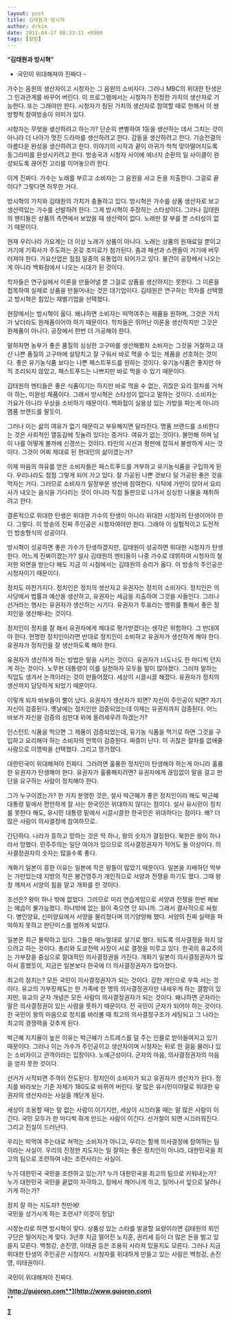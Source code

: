 ```yaml
---
layout: post
title: 김태원과 방시혁
author: drkim
date: 2011-04-27 00:33:11 +0900
tags: [컬럼]
---
```

**“김태원과 방시혁”**   

  


- 국민이 위대해져야 진짜다 -


  


가수는 음원의 생산자이고 시청자는 그 음원의 소비자다. 그러나 MBC의 위대한 탄생은 그 인과관계를 바꾸어 버린다. 이 프로그램에서는 시청자가 진정한 가치의 생산자로 기능한다. 또는 그래야만 한다. 시청자가 참된 가치의 생산자로 참여할 때로 한해서 이 쌍방향적 참여방송이 의미가 있다. 


  


시청자는 무엇을 생산하려고 하는가? 단순히 변별하여 1등을 생산하는 데서 그치는 것이 아니라 더 나아가 멋진 드라마를 생산하려고 한다. 감동을 생산하려고 한다. 기승전결의 아름다운 완성을 생산하려고 한다. 이야기의 시작과 끝이 아귀가 척척 맞아떨어지도록 동그라미를 완성시키려고 한다. 방송국과 시청자 사이에 에너지 순환의 일 사이클이 완성되도록 끊어진 고리를 이어놓으려 한다. 


  


이게 진짜다. 가수는 노래를 부르고 소비자는 그 음원을 사고 돈을 지출한다. 그걸로 끝이다? 그렇다면 허무한 거다. 


  


방시혁의 가치와 김태원의 가치가 충돌하고 있다. 방시혁은 가수를 상품 생산자로 보고 생산력있는 가수를 선발하려 한다. 그게 방시혁이 주장하는 스타성이다. 그러나 김태원의 멘티들은 상품의 측면에서 보았을 때 생산력이 없다. 노래만 잘 부를 뿐 스타성이 없기 때문이다. 


  


현재 우리나라 가요계는 더 이상 노래가 상품이 아니다. 노래는 상품의 원재료일 뿐이고 거기에 기획사가 주도하는 온갖 조미료가 첨가된다. 춤과 패션과 스캔들이 거기에 버무러져야 한다. 가요산업은 점점 일종의 유통업이 되어가고 있다. 물건이 공장에서 나오는게 아니라 백화점에서 나오는 시대가 된 것이다. 


  


학자들은 연구실에서 이론을 만들어낼 뿐 그걸로 상품을 생산하지는 못한다. 그 이론을 접목하여 실제로 상품을 만들어내는 것은 대기업이다. 김태원은 연구하는 학자를 선택했고 방시혁은 힘있는 재벌기업을 선택했다. 


  


현장에서는 방시혁이 옳다. 왜냐하면 소비자는 떠먹여주는 제품을 원하며, 그것은 가치가 낮더라도 완제품이어야 하기 때문이다. 학자들은 뛰어난 이론을 생산하지만 그것은 완제품이 아니다. 공장에서 한번 더 가공해야 한다.


  


말하자면 농부가 좋은 품질의 싱싱한 고구마를 생산해봤자 소비자는 그것을 거절하고 대신 나쁜 품질의 고구마에 설탕치고 잘 구워서 바로 먹을 수 있는 제품을 선호하는 것이다. 좋은 유기농식품 보다는 나쁜 패스트푸드를 원하는 것이다. 유기농식품은 좋지만 아직 조리되지 않았고, 패스트푸드는 나쁘지만 바로 먹을 수 있기 때문이다. 


  


김태원의 멘티들은 좋은 식품이기는 하지만 바로 먹을 수 없는, 귀찮은 요리 절차를 거쳐야 하는, 미완성 제품이다. 그래서 방시혁은 스타성이 없다고 말하는 것이다. 소비자는 가요가 아니라 우상을 소비하기 때문이다. 백화점이 실용성 있는 가방을 파는게 아니라 몀품 브랜드를 팔듯이. 


  


그러나 이는 삶의 여유가 없기 때문이고 부유해지면 달라진다. 명품 브랜드를 소비한다는 것은 사회적인 열등감에 짓눌려 있다는 증거다. 여유가 없는 것이다. 불안해 하며 남이 나를 어떻게 볼까에 신경쓰는 것이다. 타인의 시선과 평판에 잡혀서 불쌍하게 사는 것이다. 그것이 어찌 제대로 된 현대인의 삶이겠는가?


  


이제 마음의 여유를 얻은 소비자들은 패스트푸드를 거부하고 유기농식품을 구입하게 된다. 우리나라도 점점 그렇게 되어 가고 있다. 잘 가공된 나쁜 것보다 덜 가공된 좋은 것을 먹자는 거다. 그러므로 소비자가 일정부분 생산에 참여한다. 식탁에 가만이 앉아서 요리사가 내오는 음식을 기다리는 것이 아니라 직접 들판으로 나가서 싱싱한 나물을 채취하려고 한다. 


  


결론적으로 위대한 탄생은 위대한 가수의 탄생이 아니라 위대한 시청자의 탄생이어야 한다. 그렇다. 이 방송의 진짜 주인공은 시청자여야만 한다. 그래야 이 실험적이고 도전적인 방송형식의 성공이다. 


  


방시혁이 성공하면 좋은 가수가 탄생하겠지만, 김태원이 성공하면 위대한 시청자가 탄생한다. 어느게 진짜이겠는가? 설사 김태원의 멘티들이 나중 가수로 데뷔하여 시청자의 철저한 외면을 받는다 해도 지금 이 시점에서는 김태원의 승리가 옳다. 이 방송의 주인공은 시청자이기 때문이다.


  


정치도 마찬가지다. 정치인은 정치의 생산자고 유권자는 정치의 소비자다. 정치인은 의사당에서 법률과 예산을 생산하고, 유권자는 세금을 지출하여 그것을 사들인다. 그러나 선거라는 행사는 유권자가 생산하는 시기다. 유권자가 투표라는 행위를 통해서 좋은 정치인을 생산해내는 것이다. 


  


정치인이 정치를 잘 해서 유권자에게 제대로 평가받겠다는 생각은 위험하다. 그 반대여야 한다. 현명한 정치인이라면 반대로 정치인이 소비하고 유권자가 생산하게 해야 한다. 유권자가 정치인을 잘 생산하도록 해야 한다.


  


유권자가 생산하게 하는 방법은 말을 시키는 것이다. 유권자가 너도나도 한 마디씩 던지게 하는 것이다. 노무현 대통령이 이를 실천하자 모두들 말이 많아졌다. 그러자 말하는 직업도 생겨서 논객이라는 것이 만들어졌다. 세상이 시끌시끌 해졌다. 유권자가 정치의 생산까지 담당하게 되었기 때문이다. 


  


이렇게 되자 바보들이 뿔이 났다. 유권자가 생산자가 되면? 자신이 주인공이 되면? 자기 자신이 검증된다. 옛날에는 정치인만 검증되었는데 이제는 유권자까지 검증된다. 어느 바보가 자신을 검증의 심판대 위에 올려세우려 하겠는가? 


  


인스턴트 식품을 먹으면 그 제품이 검증되었는데, 유기농 식품을 먹기로 하면 그것을 구입하고 요리해야 하는 소비자의 안목이 검증된다. 짜증이 난다. 이 귀찮은 절차를 없애줄 사람으로 이명박을 선택했다. 그리고 망가졌다. 


  


대한민국이 위대해져야 진짜다. 그러려면 훌륭한 정치인이 탄생해야 하는게 아니라 훌륭한 유권자가 탄생해야 한다. 유권자가 훌륭해지려면? 유권자에게 끊임없이 말을 걸고 판단을 요구하는 사람이 정치해야 한다.


  


그가 누구이겠는가? 한 가지 분명한 것은, 설사 박근혜가 좋은 정치인이라 해도 박근혜 대통령 밑에서 편안하게 잘 사는 한국인은 위대하지 않다는 점이다. 설사 유시민이 정치를 못한다 해도, 유시민 대통령 밑에서 시끌시끌한 한국인은 위대하다는 점이다. 왜? 더 많은 사람이 의사결정에 참여하므로.


  


간단하다. 나라가 흥하고 망하는 것은 딱 하나, 왕의 숫자가 결정한다. 북한은 왕이 하나라서 망했다. 민주주의는 일단 여야가 있으므로 의사결정권자가 적어도 둘 이상이다. 의사결정권자의 숫자는 많을수록 좋다.


  


개화기 일본이 흥한 이유는 일본에 작은 왕들이 많았기 때문이다. 일본을 지배하던 막부는 가만있는데 지방의 작은 봉건영주가 개인적으로 서양과 전쟁을 하기도 했다. 그때 왕창 깨져서 서양의 힘을 알고 개화를 한 것이다.


  


조선은? 왕이 하나 밖에 없었다. 그러므로 미리 연습게임으로 서양과 전쟁을 한번 해보는 예습이 불가능했다. 하나밖에 없는 왕이 죽으면 안 되니까. 그래서 결사적으로 싸웠다. 병인양요, 신미양요에서 서양을 물리쳤다며 의기양양해 했다. 서양의 진짜 실력을 파악하지 못하고 판단미스를 범하게 되었다.


  


일본은 최근 몰락하고 있다. 그들은 매뉴얼대로 살기로 했다. 되도록 의사결정을 하지 않으려고 하는 것이다. 총리와 도쿄전력 사장이 서로 결정을 미루고 있다. 한국의 유교주의는 가부장을 중심으로 절대적인 의사결정권을 가진다. 개화기 일본이 의사결정권자가 많아서 흥했듯이, 지금은 일본보다 한국에 더 의사결정권자가 많아졌다. 


  


최고의 정치는? 모든 국민이 의사결정권자가 되는 것이다. 강한 개인으로 우뚝 서는 것이다. 유교의 가부장제도는 한 가족에 한 명의 의사결정권자만 내세우게 하는 결함이 있지만, 유교의 군자 개념은 모든 사람이 의사결정권자가 되는 것이다. 왜냐하면 군자라는 말은 의사결정권이 있는 사람을 뜻하기 때문이다. 전 국민이 군자가 되어야 하는 것이다. 전 국민이 왕의 마음으로 정치를 바라볼 때 최고의 의사결정구조가 세팅되고 그 나라는 최고의 경쟁력을 갖추게 된다.


  


박근혜 지지율이 높은 이유는 박근혜가 스트레스를 덜 주는 인물로 받아들여지고 있기 때문이다. 그러나 이는 가수가 주인공이고 생산자이며 시청자는 뒤로 한 걸음 물러나 있는 소비자이고 관객이라는 입장이다. 노예근성이다. 군자의 마음, 의사결정권자의 마음을 얻지 못한 것이다.


  


선거가 시작되면 주객이 전도된다. 정치인이 소비자가 되고 유권자가 생산자가 된다. 정치를 바라보는 기준 자체가 180도로 바뀌어 버린다. 말 많은 유시민이야말로 위대한 유권자의 생산자라는 사실을 깨닫게 된다. 


  


세상이 조용할 때는 말 없는 사람이 이기지만, 세상이 시끄러울 때는 말 많은 사람이 이긴다. 국민 모두가 한 마디씩 하게 만드는 사람이 이긴다. 선거철이 되면 시끄러워진다. 그리고 진실이 드러난다. 


  


우리는 떠먹여 주는대로 쳐먹는 소비자가 아니고, 우리는 함께 의사결정에 참여하는 팀이라는 사실이. 우리의 진정한 지도자는 일 잘하는 좋은 정치인이 아니라, 대한민국을 최고의 팀으로 조련하여 내는 조련사라는 사실이.


  


누가 대한민국 국민을 조련하고 있는가? 누가 대한민국을 최고의 팀으로 키워내는가? 누가 대한민국 국민을 끝없이 자극하고, 잠에서 깨어나게 하고, 일어나서 앞으로 달려나가게 하는가? 


  


정치 잘 하는 지도자? 천만에!  
국민을 성가시게 하는 조련사? 이것이 정답! 


  


시장논리로 하면 방시혁이 맞다. 상품성 있는 스타를 발굴할 요량이라면 김태원의 외인구단은 떨어지는게 맞다. 3년후 지금 떨어진 노지훈, 권리세 등이 더 많은 돈을 벌고 있을지 모른다. 백청강, 손진영, 이태권 등은 조용히 사라져 있을지도 모른다. 그러나 지금 위대한 탄생의 주인공은 시청자다. 시청자를 위대하게 만들고 있는 사람은 백청강, 손진영, 이태권이다.


  


국민이 위대해져야 진짜다.


  





  




[**http://gujoron.com**](http://www.gujoron.com)**  
** 

**∑**